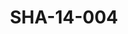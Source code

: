 ---
pid: SHA-14-004
title: SHA-14-004
language: ar
collection: شرحبيل احمد
original_label: 
rights: شرحبيل احمد
location_of_original: شرحبيل احمد
photographer_or_studio: 
scanned_from: photograph 7.2 by 10.4
_date: '1965'
location: تونس
description: شرحبيل احمد وفرقته
additional_notes: 
permission_display: 'yes'
on_server: 'no'
on_website: 'no'
permalink: /archive/ar/sha-14-004.html
layout: photo-page
---